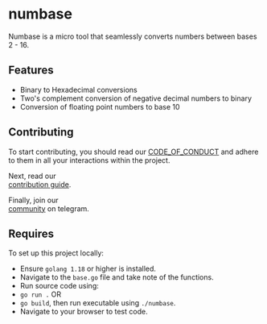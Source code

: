 # numbase

Numbase is a micro tool that seamlessly converts numbers between bases 2 - 16.

## Features

- Binary to Hexadecimal conversions
- Two's complement conversion of negative decimal numbers to binary
- Conversion of floating point numbers to base 10

## Contributing

 To start contributing, you should read our
[CODE_OF_CONDUCT](https://github.com/AltGophers/numbase/blob/main/CODE_OF_CONDUCT.md)
and adhere to them in all your interactions within the project.

Next, read our  
[contribution guide](https://github.com/AltGophers/numbase/blob/main/CONTRIBUTING.md).

Finally, join our  
[community](https://t.me/+gKyUH8L50vYwODg0)
on telegram.

## Requires

To set up this project locally:

- Ensure `golang 1.18` or higher is installed.
- Navigate to the `base.go` file and take note of the functions.
- Run source code using:
- `go run .`
    OR
- `go build`, then run executable using `./numbase`.
- Navigate to your browser to test code.